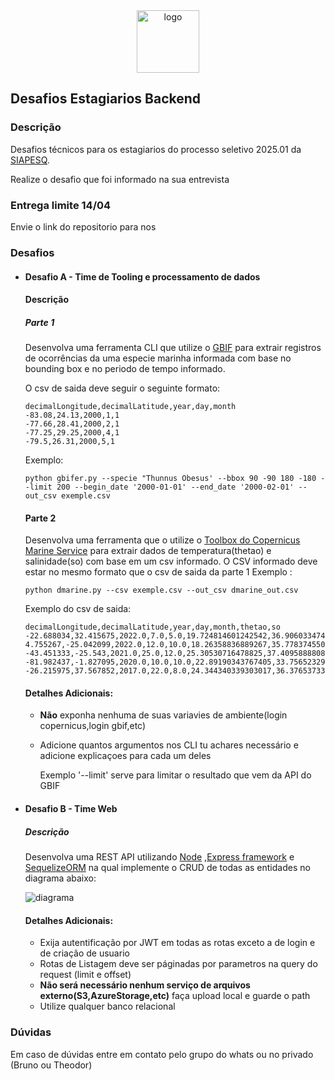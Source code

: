<div align="center">  
  <img src="https://github.com/user-attachments/assets/2acc5cab-7ec9-4cc6-a3fc-1fe80eceee73" alt="logo" style="width:100px"></img>
</div>

## Desafios Estagiarios Backend

### Descrição
Desafios técnicos para os estagiarios do processo seletivo 2025.01 da [SIAPESQ](https://siapesq.com).

Realize o desafio que foi informado na sua entrevista

### Entrega limite 14/04
  Envie o link do repositorio para nos
  
### Desafios
* #### Desafio A - Time de Tooling e processamento de dados

  #### Descrição
    ##### Parte 1
  
    Desenvolva uma ferramenta CLI que utilize o [GBIF](https://techdocs.gbif.org/en/data-use/pygbif) para extrair registros de ocorrências da uma especie marinha informada com base no bounding box e no periodo de tempo informado.
  
    O csv de saida deve seguir o seguinte formato:

    ```csv
    decimalLongitude,decimalLatitude,year,day,month
    -83.08,24.13,2000,1,1
    -77.66,28.41,2000,2,1
    -77.25,29.25,2000,4,1
    -79.5,26.31,2000,5,1
    ```
  
    Exemplo:
  
      python gbifer.py --specie "Thunnus Obesus' --bbox 90 -90 180 -180 --limit 200 --begin_date '2000-01-01' --end_date '2000-02-01' --out_csv exemple.csv

    #### Parte 2
    Desenvolva uma ferramenta que o utilize o [Toolbox do Copernicus Marine Service](https://pypi.org/project/copernicusmarine) para extrair dados de temperatura(thetao) e salinidade(so) com base em um csv informado.
    O CSV informado deve estar no mesmo formato que o csv de saida da parte 1
    Exemplo :

      python dmarine.py --csv exemple.csv --out_csv dmarine_out.csv

    Exemplo do csv de saida:
    ```csv
    decimalLongitude,decimalLatitude,year,day,month,thetao,so
    -22.688034,32.415675,2022.0,7.0,5.0,19.724814601242542,36.90603347495198
    4.755267,-25.042099,2022.0,12.0,10.0,18.26358836889267,35.7783745508641
    -43.451333,-25.543,2021.0,25.0,12.0,25.30530716478825,37.40958888083696
    -81.982437,-1.827095,2020.0,10.0,10.0,22.89190343767405,33.75652329996228
    -26.215975,37.567852,2017.0,22.0,8.0,24.344340339303017,36.37653733603656
    ```

    #### Detalhes Adicionais:
    * **Não** exponha nenhuma de suas variavies de ambiente(login copernicus,login gbif,etc)
    * Adicione quantos argumentos nos CLI tu achares necessário e adicione explicaçoes para cada um deles
      
        Exemplo '--limit' serve para limitar o resultado que vem da API do GBIF

  

  
* #### Desafio B - Time Web

    ##### Descrição
    Desenvolva uma REST API utilizando [Node](https://nodejs.org) ,[Express framework](https://expressjs.com) e [SequelizeORM](https://sequelize.org)
    na qual implemente o CRUD de todas as entidades no diagrama abaixo:
  
    ![diagrama](https://github.com/user-attachments/assets/8098a6ec-ce8a-4a91-953f-3866a9b0782a)

    #### Detalhes Adicionais:
    * Exija autentificação por JWT em todas as rotas exceto a de login e de criação de usuario
    * Rotas de Listagem deve ser páginadas por parametros na query do request (limit e offset)
    * **Não será necessário nenhum serviço de arquivos externo(S3,AzureStorage,etc)** faça upload local e guarde o path
    * Utilize qualquer banco relacional
    

### Dúvidas
  Em caso de dúvidas entre em contato pelo grupo do whats ou no privado (Bruno ou Theodor)

  
